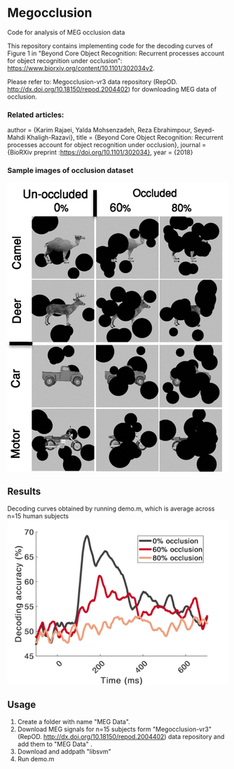# Megocclusion
Code for analysis of MEG occlusion data

This repository contains implementing code for the decoding curves of Figure 1 in "Beyond Core Object Recognition: Recurrent processes account for object recognition under occlusion": https://www.biorxiv.org/content/10.1101/302034v2.

Please refer to: Megocclusion-vr3 data repository (RepOD. http://dx.doi.org/10.18150/repod.2004402) for downloading MEG data of occlusion.

### Related articles:
author = {Karim Rajaei, Yalda Mohsenzadeh, Reza Ebrahimpour, Seyed-Mahdi Khaligh-Razavi}, title = {Beyond Core Object Recognition: Recurrent processes account for object recognition under occlusion}, journal = {BioRXiv preprint :https://doi.org/10.1101/302034}, year = {2018}

### Sample images of occlusion dataset
![](/Sample_occlusion_dataset.png)


## Results
Decoding curves obtained by running demo.m, which is average across n=15 human subjects
![](/decoding_occlusion.png)


## Usage
1. Create a folder with name "MEG Data". 
2. Download MEG signals for n=15 subjects form "Megocclusion-vr3" (RepOD. http://dx.doi.org/10.18150/repod.2004402) data repository and add them to "MEG Data" .
2. Download and addpath "libsvm"
3. Run demo.m
